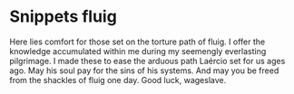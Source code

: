 # Snippets fluig
Here lies comfort for those set on the torture path of fluig.
I offer the knowledge accumulated within me during my seemengly everlasting pilgrimage.
I made these to ease the arduous path Laércio set for us ages ago.
May his soul pay for the sins of his systems.
And may you be freed from the shackles of fluig one day.
Good luck, wageslave.
